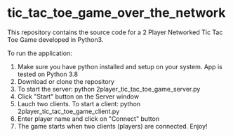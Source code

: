 # tic_tac_toe_game_over_the_network
This repository contains the source code for a 2 Player Networked Tic Tac Toe Game developed in Python3.

To run the application:

1. Make sure you have python installed and setup on your system. App is tested on Python 3.8
2. Download or clone the repository
3. To start the server: python 2player_tic_tac_toe_game_server.py
4. Click "Start" button on the Server window
5. Lauch two clients. To start a client: python 2player_tic_tac_toe_game_client.py
6. Enter player name and click on "Connect" button
7. The game starts when two clients (players) are connected. Enjoy!
